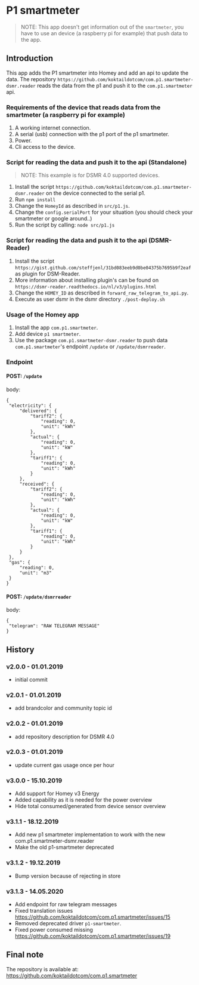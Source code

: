 # P1 smartmeter

> NOTE: This app doesn't get information out of the `smartmeter`, you have to use an device (a raspberry pi for example) that push data to the app.

## Introduction
This app adds the P1 smartmeter into Homey and add an api to update the data.
The repository `https://github.com/koktaildotcom/com.p1.smartmeter-dsmr.reader` reads the data from the p1 and push it to the `com.p1.smartmeter` api.

### Requirements of the device that reads data from the smartmeter (a raspberry pi for example)
1. A working internet connection.
2. A serial (usb) connection with the p1 port of the p1 smartmeter.
3. Power.
4. Cli access to the device.

### Script for reading the data and push it to the api (Standalone)

> NOTE: This example is for DSMR 4.0 supported devices.
1. Install the script `https://github.com/koktaildotcom/com.p1.smartmeter-dsmr.reader` on the device connected to the serial p1.
2. Run `npm install`
3. Change the `HomeyId` as described in `src/p1.js`.
4. Change the `config.serialPort` for your situation (you should check your smartmeter or google around..)
5. Run the script by calling: `node src/p1.js`

### Script for reading the data and push it to the api (DSMR-Reader)

1. Install the script `https://gist.github.com/steffjenl/31bd083eeb9d0be04375b7695b9f2eaf` as plugin for DSM-Reader.
2. More information about installing plugin's can be found on `https://dsmr-reader.readthedocs.io/nl/v3/plugins.html`
3. Change the `HOMEY_ID` as described in `forward_raw_telegram_to_api.py`.
4. Execute as user dsmr in the dsmr directory `./post-deploy.sh`

### Usage of the Homey app
1. Install the app `com.p1.smartmeter`.
2. Add device `p1 smartmeter`.
3. Use the package `com.p1.smartmeter-dsmr.reader` to push data `com.p1.smartmeter`'s endpoint `/update` or `/update/dsmrreader`.

### Endpoint

#### POST: `/update`

   body:
   
   ```
   {
   	"electricity": {
   		"delivered": {
   			"tariff2": {
   				"reading": 0,
   				"unit": "kWh"
   			},
   			"actual": {
   				"reading": 0,
   				"unit": "kW"
   			},
   			"tariff1": {
   				"reading": 0,
   				"unit": "kWh"
   			}
   		},
   		"received": {
   			"tariff2": {
   				"reading": 0,
   				"unit": "kWh"
   			},
   			"actual": {
   				"reading": 0,
   				"unit": "kW"
   			},
   			"tariff1": {
   				"reading": 0,
   				"unit": "kWh"
   			}
   		}
   	},
   	"gas": {
   		"reading": 0,
   		"unit": "m3"
   	}
   }
   ```

#### POST: `/update/dsmrreader`

   body:
   
   ```
   {
   	"telegram": "RAW TELEGRAM MESSAGE"
   }
   ```

## History

### v2.0.0 - 01.01.2019
- initial commit

### v2.0.1 - 01.01.2019
- add brandcolor and community topic id

### v2.0.2 - 01.01.2019
- add repository description for DSMR 4.0

### v2.0.3 - 01.01.2019
- update current gas usage once per hour

### v3.0.0 - 15.10.2019
- Add support for Homey v3 Energy
- Added capability as it is needed for the power overview
- Hide total consumed/generated from device sensor overview

### v3.1.1 - 18.12.2019
- Add new p1 smartmeter implementation to work with the new com.p1.smartmeter-dsmr.reader
- Make the old p1-smartmeter deprecated

### v3.1.2 - 19.12.2019
- Bump version because of rejecting in store

### v3.1.3 - 14.05.2020
- Add endpoint for raw telegram messages
- Fixed translation issues https://github.com/koktaildotcom/com.p1.smartmeter/issues/15
- Removed deprecated driver `p1-smartmeter`.
- Fixed power consumed missing https://github.com/koktaildotcom/com.p1.smartmeter/issues/19 

## Final note ##
The repository is available at: https://github.com/koktaildotcom/com.p1.smartmeter
